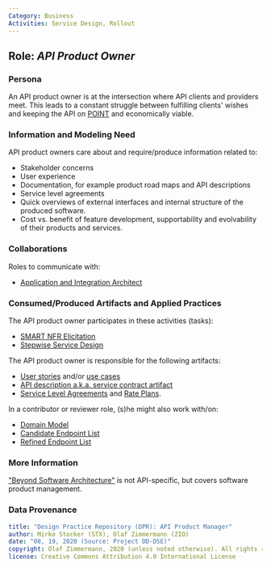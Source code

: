 ```yaml
---
Category: Business  
Activities: Service Design, Rollout  
---
```


<!-- Word budget: 500-1000 (2-3 A4 pages); the artifacts descriptions should be readable in a few minutes (while practice descriptions will be a bit more elaborate) -->

Role: *API Product Owner*
---------------------------

### Persona 
<!--Name of stakeholder (of architecture and architectural artifacts) and its main concerns-->
An API product owner is at the intersection where API clients and providers meet. This leads to a constant struggle between fulfilling clients' wishes and keeping the API on [POINT](https://ifs.hsr.ch/index.php?id=15667&L=0) and economically viable.

<!-- We decided to call it API Product Owner based on various definitions we found:

* [Broadcom](https://techdocs.broadcom.com/content/broadcom/techdocs/us/en/ca-enterprise-software/layer7-api-management/api-portal-legacy/3-5/manage-the-api-portal/functionality-by-user-role/internal-roles.html): API Owner: The person within your organization tasked with defining, publishing and monetizing, or promoting your APIs. On the API Portal, this person will be responsible for: ..
* [DZone](https://dzone.com/articles/api-ownership-for-the-modern-enterprise) has a Business API Owner and Technical API Owner
* [Tyk](https://tyk.io/essentials-of-api-product-ownership/) has the API product owner as a specialization of the product owner.
* [Apigee](https://medium.com/apis-and-digital-transformation/without-an-api-product-owner-your-apis-have-a-limited-lifespan-6df98d6ad281) has a "API product owner" and describe them as "Essentially, API product owners are the end-user advocate — and that’s for both for developers using the APIs and the people touching the applications powered by those APIs." 
-->

### Information and Modeling Need
<!-- derived from role responsibilities (articulated in the form of user stories)-->

API product owners care about and require/produce information related to: 

* Stakeholder concerns
* User experience
* Documentation, for example product road maps and API descriptions 
* Service level agreements
* Quick overviews of external interfaces and internal structure of the produced software.
* Cost vs. benefit of feature development, supportability and evolvability of their products and services.


### Collaborations

Roles to communicate with: 

* [Application and Integration Architect](./DPR-ApplicationArchitectRole.md) 


### Consumed/Produced Artifacts and Applied Practices

The API product owner  participates in these activities (tasks):

* [SMART NFR Elicitation](../activities/DPR-SMART-NFR-Elicitation.md)
* [Stepwise Service Design](../activities/SDPR-StepwiseServiceDesign.md)

The API product owner is responsible for the following artifacts: 

* [User stories](../artifact-templates/DPR-UserStory.md) and/or [use cases](../artifact-templates/DPR-UseCase.md)
* [API description a.k.a. service contract artifact](../artifact-templates/SDPR-APIDescription.md)
* [Service Level Agreements](../artifact-templates/SDPR-ServiceLevelAgreement.md) and [Rate Plans](https://microservice-api-patterns.org/patterns/quality/qualityManagementAndGovernance/RatePlan).

In a contributor or reviewer role, (s)he might also work with/on: 

* [Domain Model](../artifact-templates/DPR-DomainModel.md)
* [Candidate Endpoint List](../artifact-templates/SDPR-CandidateEndpointList.md)
* [Refined Endpoint List](../artifact-templates/SDPR-RefinedEndpointList.md)


### More Information

["Beyond Software Architecture"](https://www.amazon.de/Beyond-Software-Architecture-Sustaining-Addison-Wesley-ebook/dp/B003YL3P0E) is not API-specific, but covers software product management.


### Data Provenance 

```yaml
title: "Design Practice Repository (DPR): API Product Manager"
author: Mirko Stocker (STX), Olaf Zimmermann (ZIO)
date: "08, 19, 2020 (Source: Project DD-DSE)"
copyright: Olaf Zimmermann, 2020 (unless noted otherwise). All rights reserved.
license: Creative Commons Attribution 4.0 International License
```
